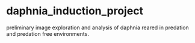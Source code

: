 # daphnia_induction_project
preliminary image exploration and analysis of daphnia reared in predation and predation free environments. 
